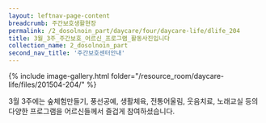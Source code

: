 ```yaml
--- 
layout: leftnav-page-content 
breadcrumb: 주간보호생활현장 
permalink: /2_dosolnoin_part/daycare/four/daycare-life/dlife_204
title: 3월_3주_주간보호_어르신_프로그램_활동사진입니다
collection_name: 2_dosolnoin_part
second_nav_title: '주간보호센터안내' 
---
```

{% include image-gallery.html folder="/resource_room/daycare-life/files/201504-204/" %}








3월 3주에는 숲체험만들기, 풍선공예, 생활체육, 전통어울림, 웃음치료, 노래교실 등의
다양한 프로그램을 어르신들께서 즐겁게 참여하셨습니다.
